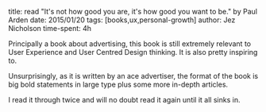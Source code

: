 title: read "It's not how good you are, it's how good you want to be." by Paul Arden
date: 2015/01/20
tags: [books,ux,personal-growth]
author: Jez Nicholson
time-spent: 4h

​​​Principally a book about advertising, this book is still extremely relevant to User Experience and User Centred Design thinking. It is also pretty inspiring to.

Unsurprisingly, as it is written by an ace advertiser, the format of the book is big bold statements in large type plus some more in-depth articles.

I read it through twice and will no doubt read it again until it all sinks in.